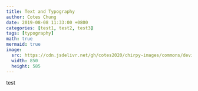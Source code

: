 ```yaml
---
title: Text and Typography
author: Cotes Chung
date: 2019-08-08 11:33:00 +0800
categories: [test1, test2, test3]
tags: [typography]
math: true
mermaid: true
image:
  src: https://cdn.jsdelivr.net/gh/cotes2020/chirpy-images/commons/devices-mockup.png
  width: 850
  height: 585
---
```


test
